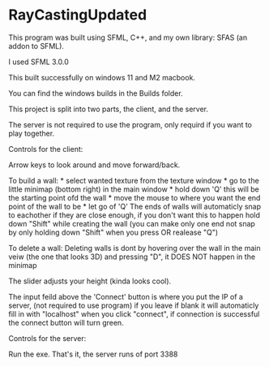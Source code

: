 # RayCastingUpdated

This program was built using SFML, C++, and my own library: SFAS (an addon to SFML).

I used SFML 3.0.0

This built successfully on windows 11 and M2 macbook.

You can find the windows builds in the Builds folder.


This project is split into two parts, the client, and the server.

The server is not required to use the program, only requird if you want to play together.

Controls for the client:

  Arrow keys to look around and move forward/back.
  
  To build a wall:
    * select wanted texture from the texture window
    * go to the little minimap (bottom right) in the main window 
    * hold down 'Q' this will be the starting point ofd the wall
    * move the mouse to where you want the end point of the wall to be
    * let go of 'Q'
    The ends of walls will automaticly snap to eachother if they are close enough, if you don't want this to happen
    hold down "Shift" while creating the wall (you can make only one end not snap by only holding down "Shift" when you press OR realease "Q")
  
  To delete a wall:
    Deleting walls is dont by hovering over the wall in the main veiw (the one that looks 3D) and pressing "D", it DOES NOT happen
    in the minimap
  
  
  
  
  The slider adjusts your height (kinda looks cool).

  The input feild above the 'Connect' button is where you put the IP of a server, (not required to use program) 
  if you leave if blank it will automaticly fill in with "localhost" when you click "connect", if connection is
  successful the connect button will turn green.
  
  
 
Controls for the server:
  
  Run the exe.
  That's it, the server runs of port 3388
 
